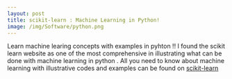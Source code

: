 ```yaml
---
layout: post
title: scikit-learn : Machine Learning in Python!
image: /img/Software/python.png
---
```


 Learn machine learing concepts with examples in pyhton !! I found the scikit learn website as one of the 
 most comprehensive in illustrating what can be done with machine learning in python .
 All you need to know about machine learning with illustrative codes and examples can be 
 found on [scikit-learn](http://scikit-learn.org/stable/)
 
  
 
